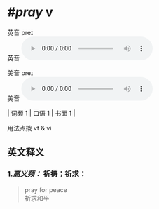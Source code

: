 # ***\#pray*** v
英音 preɪ  
英音
<audio src="./media/pray-B.aac" controls="controls"></audio>

美音 preɪ  
美音
<audio src="./media/pray.aac" controls="controls"></audio>



| 词频 1 | 口语 1 | 书面 1 |  

用法点拨  vt & vi

英文释义
---
### 1.*高义频：* **祈祷；祈求：**  

 > pray for peace   
 > 祈求和平    


